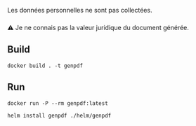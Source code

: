 Les données personnelles ne sont pas collectées.
###
⚠️ Je ne connais pas la valeur juridique du document générée.
###


## Build

```
docker build . -t genpdf
```


## Run

```
docker run -P --rm genpdf:latest
```


```
helm install genpdf ./helm/genpdf
```
